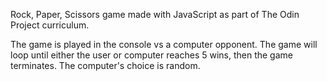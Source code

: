 Rock, Paper, Scissors game made with JavaScript as part of The Odin Project curriculum. 

The game is played in the console vs a computer opponent. The game will loop until either the user or computer reaches 5 wins, then the game terminates. The computer's choice is random. 